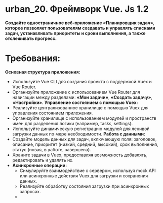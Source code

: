 # urban_20. Фреймворк Vue. Js 1.2

**Создайте одностраничное веб-приложение «Планировщик задач», которое позволяет пользователям создавать и управлять списками задач, устанавливать приоритеты и сроки выполнения, а также отслеживать прогресс.**

# Требования:

**Основная структура приложения:**
  + Используйте Vue CLI для создания проекта с поддержкой Vuex и Vue Router.
  + Организуйте приложение с использованием Vue Router для навигации между разделами: **«Мои задачи»**, **«Создать задачу»**, **«Настройки»**.
**Управление состоянием с помощью Vuex:**
  + Реализуйте централизованное хранилище с помощью Vuex для управления состоянием приложения.
  + Организуйте хранилище с использованием модулей и пространств имён для разделения логики (например, tasks, settings).
  + Используйте динамическую регистрацию модулей для ленивой загрузки данных по мере необходимости.
**Работа с данными:**
  + Создайте модель данных для задач, включающую поля: заголовок, описание, приоритет (низкий, средний, высокий), срок выполнения, статус (новая, в работе, завершена).
  + Храните задачи в Vuex, предоставляя возможность добавлять, редактировать и удалять их.
  + **Асинхронные операции:**
    * Симулируйте взаимодействие с сервером, используя mock API или асинхронные действия Vuex для загрузки и сохранения данных.
    * Реализуйте обработку состояния загрузки при асинхронных запросах.
    * 

